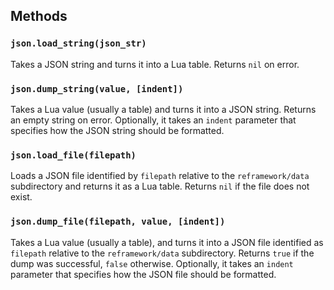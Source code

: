 ## Methods

### `json.load_string(json_str)`
Takes a JSON string and turns it into a Lua table. Returns `nil` on error.

### `json.dump_string(value, [indent])`
Takes a Lua value (usually a table) and turns it into a JSON string. Returns an empty string on error. Optionally, it takes an `indent` parameter that specifies how the JSON string should be formatted.

### `json.load_file(filepath)`
Loads a JSON file identified by `filepath` relative to the `reframework/data` subdirectory and returns it as a Lua table. Returns `nil` if the file does not exist.

### `json.dump_file(filepath, value, [indent])`
Takes a Lua value (usually a table), and turns it into a JSON file identified as `filepath` relative to the `reframework/data` subdirectory.  Returns `true` if the dump was successful, `false` otherwise. Optionally, it takes an `indent` parameter that specifies how the JSON file should be formatted.